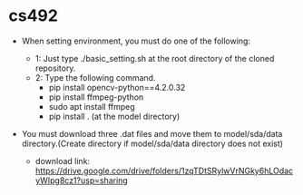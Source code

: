 # cs492

- When setting environment, you must do one of the following:
	- 1: Just type ./basic_setting.sh at the root directory of the cloned repository.
	- 2: Type the following command.
		- pip install opencv-python==4.2.0.32
		- pip install ffmpeg-python
		- sudo apt install ffmpeg
		- pip install .    (at the model directory)

- You must download three .dat files and move them to model/sda/data directory.(Create directory if model/sda/data directory does not exist)
	- download link: https://drive.google.com/drive/folders/1zqTDtSRylwVrNGky6hLOdacyWIpg8cz1?usp=sharing






